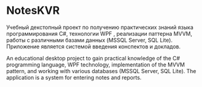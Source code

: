 # NotesKVR
Учебный декстопный проект по получению практических знаний языка программирования С#, технологии WPF , реализации паттерна MVVM, работы с различными базами данных (MSSQL Server, SQL Lite).  Приложение является системой введения конспектов и докладов.  

An educational desktop project to gain practical knowledge of the C# programming language, WPF technology, implementation of the MVVM pattern, and working with various databases (MSSQL Server, SQL Lite). The application is a system for entering notes and reports.
